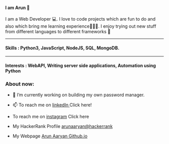 #### I am Arun 🙋
I am a Web Developer 💻.  I love to code projects which are fun to do and also which bring me learning experience✊🏼😾.  I enjoy trying out new stuff from different languages to different frameworks 👀

<hr/>

####  Skills : Python3, JavaScript, NodeJS, SQL, MongoDB.
<hr>

#### Interests : WebAPI, Writing server side applications, Automation using Python



### About now: 
- 🔭 I’m currently working on building my own password manager.

- 📫 To reach me on <a href="https://www.linkedin.com/in/arun-aaryan-5740a355/">linkedIn </a> Click here!
- To reach me on <a  href= "https://www.instagram.com/arunaaryan_/" >instagram</a> Click here
- My HackerRank Profile <a href="https://www.hackerrank.com/ArunAaryan"> arunaaryan@hackerrank </a>
- My Webpage <a href="https://arunaaryan.github.io/">Arun Aaryan Github.io </a>

 
<!--

-
- 🤔 I’m looking for help with ...
- 💬 Ask me about ...
- 📫 How to reach me: ...
- 😄 Pronouns: ...
- ⚡ Fun fact: ...
-->
